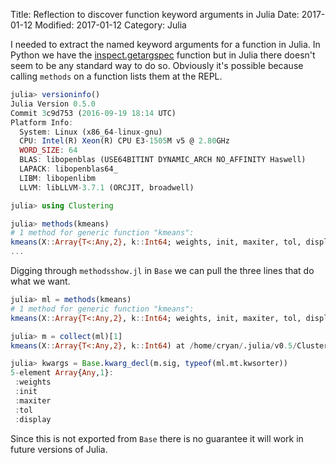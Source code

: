 Title: Reflection to discover function keyword arguments in Julia
Date: 2017-01-12
Modified: 2017-01-12
Category: Julia

I needed to extract the named keyword arguments for a function in Julia. In
Python we have the
[inspect.getargspec](https://docs.python.org/3.5/library/inspect.html#inspect.getargspec)
function but in Julia there doesn't seem to be any standard way to do so.
Obviously it's possible because calling `methods` on a function lists them at
the REPL.

```julia
julia> versioninfo()
Julia Version 0.5.0
Commit 3c9d753 (2016-09-19 18:14 UTC)
Platform Info:
  System: Linux (x86_64-linux-gnu)
  CPU: Intel(R) Xeon(R) CPU E3-1505M v5 @ 2.80GHz
  WORD_SIZE: 64
  BLAS: libopenblas (USE64BITINT DYNAMIC_ARCH NO_AFFINITY Haswell)
  LAPACK: libopenblas64_
  LIBM: libopenlibm
  LLVM: libLLVM-3.7.1 (ORCJIT, broadwell)

julia> using Clustering

julia> methods(kmeans)
# 1 method for generic function "kmeans":
kmeans(X::Array{T<:Any,2}, k::Int64; weights, init, maxiter, tol, display) at /home/cryan/.julia/v0.5/Clustering/src/kmeans.jl:49
...
```

Digging through `methodsshow.jl` in `Base` we can pull the three lines that do
what we want.

```julia
julia> ml = methods(kmeans)
# 1 method for generic function "kmeans":
kmeans(X::Array{T<:Any,2}, k::Int64; weights, init, maxiter, tol, display) at /home/cryan/.julia/v0.5/Clustering/src/kmeans.jl:49

julia> m = collect(ml)[1]
kmeans(X::Array{T<:Any,2}, k::Int64) at /home/cryan/.julia/v0.5/Clustering/src/kmeans.jl:49

julia> kwargs = Base.kwarg_decl(m.sig, typeof(ml.mt.kwsorter))
5-element Array{Any,1}:
 :weights
 :init   
 :maxiter
 :tol    
 :display

```

Since this is not exported from `Base` there is no guarantee it will work in
future versions of Julia.
